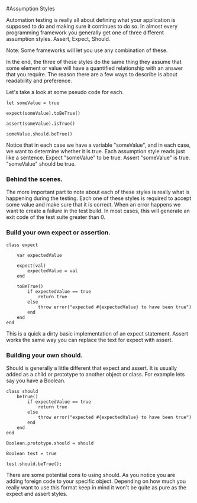 #Assumption Styles

Automation testing is really all about defining what your application is supposed to do and making sure it continues to do so.  In almost every programming framework you generally get one of three different assumption styles.  Assert, Expect, Should.

Note: Some frameworks will let you use any combination of these.

In the end, the three of these styles do the same thing they assume that some element or value will have a quantified relationship with an answer that you require.  The reason there are a few ways to describe is about readability and preference.

Let's take a look at some pseudo code for each.

```
let someValue = true

expect(someValue).toBeTrue()

assert(someValue).isTrue()

someValue.should.beTrue()
```

Notice that in each case we have a variable "someValue", and in each case, we want to determine whether it is true.  Each assumption style reads just like a sentence.  Expect "someValue" to be true.  Assert "someValue" is true.  "someValue" should be true.

### Behind the scenes.

The more important part to note about each of these styles is really what is happening during the testing.  Each one of these styles is required to accept some value and make sure that it is correct.  When an error happens we want to create a failure in the test build.  In most cases, this will generate an exit code of the test suite greater than 0.  

### Build your own expect or assertion.

```
class expect
    
    var expectedValue

    expect(val)
        expectedValue = val
    end
    
    toBeTrue()
        if expectedValue == true
            return true
        else
            throw error("expected #{expectedValue} to have been true")
        end
    end
end
```

This is a quick a dirty basic implementation of an expect statement.  Assert works the same way you can replace the text for expect with assert.  

### Building your own should.

Should is generally a little different that expect and assert.  It is usually added as a child or prototype to another object or class.  For example lets say you have a Boolean.

```
class should
    beTrue()
        if expectedValue == true
            return true
        else
            throw error("expected #{expectedValue} to have been true")    
        end
    end
end

Boolean.prototype.should = should

Boolean test = true

test.should.beTrue();
```

There are some potential cons to using should.  As you notice you are adding foreign code to your specific object. Depending on how much you really want to use this format keep in mind it won't be quite as pure as the expect and assert styles.